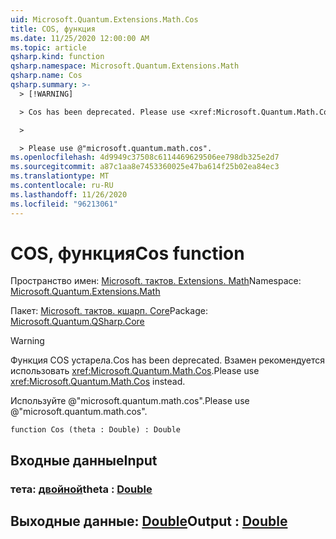 ```yaml
---
uid: Microsoft.Quantum.Extensions.Math.Cos
title: COS, функция
ms.date: 11/25/2020 12:00:00 AM
ms.topic: article
qsharp.kind: function
qsharp.namespace: Microsoft.Quantum.Extensions.Math
qsharp.name: Cos
qsharp.summary: >-
  > [!WARNING]

  > Cos has been deprecated. Please use <xref:Microsoft.Quantum.Math.Cos> instead.

  >

  > Please use @"microsoft.quantum.math.cos".
ms.openlocfilehash: 4d9949c37508c6114469629506ee798db325e2d7
ms.sourcegitcommit: a87c1aa8e7453360025e47ba614f25b02ea84ec3
ms.translationtype: MT
ms.contentlocale: ru-RU
ms.lasthandoff: 11/26/2020
ms.locfileid: "96213061"
---
```

# <a name="cos-function"></a><span data-ttu-id="0127a-102">COS, функция</span><span class="sxs-lookup"><span data-stu-id="0127a-102">Cos function</span></span>

<span data-ttu-id="0127a-103">Пространство имен: [Microsoft. тактов. Extensions. Math](xref:Microsoft.Quantum.Extensions.Math)</span><span class="sxs-lookup"><span data-stu-id="0127a-103">Namespace: [Microsoft.Quantum.Extensions.Math](xref:Microsoft.Quantum.Extensions.Math)</span></span>

<span data-ttu-id="0127a-104">Пакет: [Microsoft. тактов. кшарп. Core](https://nuget.org/packages/Microsoft.Quantum.QSharp.Core)</span><span class="sxs-lookup"><span data-stu-id="0127a-104">Package: [Microsoft.Quantum.QSharp.Core](https://nuget.org/packages/Microsoft.Quantum.QSharp.Core)</span></span>


> [!WARNING]
> <span data-ttu-id="0127a-105">Функция COS устарела.</span><span class="sxs-lookup"><span data-stu-id="0127a-105">Cos has been deprecated.</span></span> <span data-ttu-id="0127a-106">Взамен рекомендуется использовать <xref:Microsoft.Quantum.Math.Cos>.</span><span class="sxs-lookup"><span data-stu-id="0127a-106">Please use <xref:Microsoft.Quantum.Math.Cos> instead.</span></span>
>
> <span data-ttu-id="0127a-107">Используйте @"microsoft.quantum.math.cos".</span><span class="sxs-lookup"><span data-stu-id="0127a-107">Please use @"microsoft.quantum.math.cos".</span></span>



```qsharp
function Cos (theta : Double) : Double
```


## <a name="input"></a><span data-ttu-id="0127a-108">Входные данные</span><span class="sxs-lookup"><span data-stu-id="0127a-108">Input</span></span>

### <a name="theta--double"></a><span data-ttu-id="0127a-109">тета: [двойной](xref:microsoft.quantum.lang-ref.double)</span><span class="sxs-lookup"><span data-stu-id="0127a-109">theta : [Double](xref:microsoft.quantum.lang-ref.double)</span></span>





## <a name="output--double"></a><span data-ttu-id="0127a-110">Выходные данные: [Double](xref:microsoft.quantum.lang-ref.double)</span><span class="sxs-lookup"><span data-stu-id="0127a-110">Output : [Double](xref:microsoft.quantum.lang-ref.double)</span></span>


